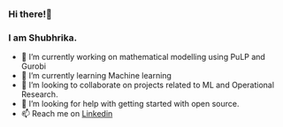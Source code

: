 ### Hi there!👋
### I am Shubhrika.

<!-- **Shubhrika007/Shubhrika007** is a ✨ _special_ ✨ repository because its `README.md` (this file) appears on your GitHub profile. 

Here are some ideas to get you started: 
- 😄 Pronouns: they/them -->
- 🔭 I’m currently working on mathematical modelling using PuLP and Gurobi 
- 🌱 I’m currently learning Machine learning 
- 👯 I’m looking to collaborate on projects related to ML and Operational Research.
- 🤔 I’m looking for help with getting started with open source. 
- 📫 Reach me on [Linkedin](https://www.linkedin.com/in/shubhrika-ahuja-b9178a146/)
<!--
- 💬 Ask me about ... 


- ⚡ Fun fact: ...
-->
